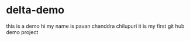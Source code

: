 # delta-demo
this is a demo 
hi my name is pavan chanddra chilupuri
it is my first git hub demo project
